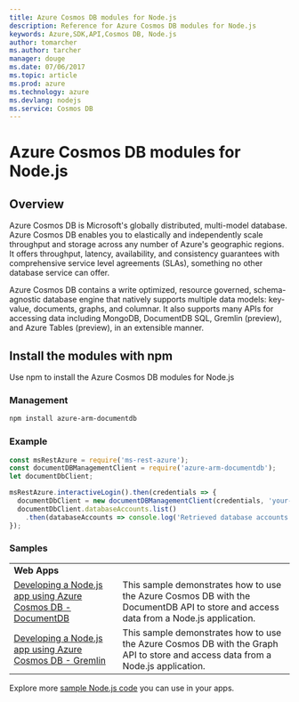 ```yaml
---
title: Azure Cosmos DB modules for Node.js
description: Reference for Azure Cosmos DB modules for Node.js
keywords: Azure,SDK,API,Cosmos DB, Node.js
author: tomarcher
ms.author: tarcher
manager: douge
ms.date: 07/06/2017
ms.topic: article
ms.prod: azure
ms.technology: azure
ms.devlang: nodejs
ms.service: Cosmos DB
---
```


# Azure Cosmos DB modules for Node.js

## Overview
Azure Cosmos DB is Microsoft's globally distributed, multi-model database. Azure Cosmos DB enables you to elastically and independently scale throughput and storage across any number of Azure's geographic regions. It offers throughput, latency, availability, and consistency guarantees with comprehensive service level agreements (SLAs), something no other database service can offer.

Azure Cosmos DB contains a write optimized, resource governed, schema-agnostic database engine that natively supports multiple data models: key-value, documents, graphs, and columnar. It also supports many APIs for accessing data including MongoDB, DocumentDB SQL, Gremlin (preview), and Azure Tables (preview), in an extensible manner.

## Install the modules with npm

Use npm to install the Azure Cosmos DB modules for Node.js

### Management
```bash
npm install azure-arm-documentdb
```

### Example
```javascript
const msRestAzure = require('ms-rest-azure');
const documentDBManagementClient = require('azure-arm-documentdb');
let documentDbClient;

msRestAzure.interactiveLogin().then(credentials => {
  documentDbClient = new documentDBManagementClient(credentials, 'your-subscription-id');
  documentDbClient.databaseAccounts.list()
    .then(databaseAccounts => console.log('Retrieved database accounts: ', databaseAccounts));
});
```

### Samples
| | |
 |---|---|
  | **Web Apps** ||
  | [Developing a Node.js app using Azure Cosmos DB - DocumentDB](https://azure.microsoft.com/en-us/resources/samples/azure-cosmos-db-documentdb-nodejs-getting-started/) | This sample demonstrates how to use the Azure Cosmos DB with the DocumentDB API to store and access data from a Node.js application. |
 | [Developing a Node.js app using Azure Cosmos DB - Gremlin](https://azure.microsoft.com/en-us/resources/samples/azure-cosmos-db-graph-nodejs-getting-started/) | This sample demonstrates how to use the Azure Cosmos DB with the Graph API to store and access data from a Node.js application. |

Explore more [sample Node.js code](https://azure.microsoft.com/resources/samples/?platform=nodejs) you can use in your apps.
